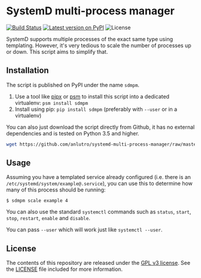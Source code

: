 # SystemD multi-process manager

[![Build Status](https://travis-ci.org/anlutro/systemd-multi-process-manager.svg?branch=master)](https://travis-ci.org/anlutro/systemd-multi-process-manager)
[![Latest version on PyPI](https://img.shields.io/pypi/v/sdmpm?maxAge=2592000)](https://pypi.python.org/pypi/sdmpm)
![License](https://img.shields.io/github/license/anlutro/systemd-multi-process-manager.svg)

SystemD supports multiple processes of the exact same type using templating. However, it's very tedious to scale the number of processes up or down. This script aims to simplify that.

## Installation

The script is published on PyPI under the name `sdmpm`.

1. Use a tool like [pipx](https://github.com/pipxproject/pipx) or [psm](https://github.com/anlutro/psm) to install this script into a dedicated virtualenv: `psm install sdmpm`
2. Install using pip: `pip install sdmpm` (preferably with `--user` or in a virtualenv)

You can also just download the script directly from Github, it has no external dependencies and is tested on Python 3.5 and higher.

```bash
wget https://github.com/anlutro/systemd-multi-process-manager/raw/master/src/sdmpm.py -o /usr/local/bin/sdmpm
```

## Usage

Assuming you have a templated service already configured (i.e. there is an `/etc/systemd/system/example@.service`), you can use this to determine how many of this process should be running:

```
$ sdmpm scale example 4
```

You can also use the standard `systemctl` commands such as `status`, `start`, `stop`, `restart`, `enable` and `disable`.

You can pass `--user` which will work just like `systemctl --user`.

## License

The contents of this repository are released under the [GPL v3 license](https://opensource.org/licenses/GPL-3.0). See the [LICENSE](LICENSE) file included for more information.
